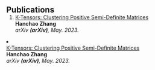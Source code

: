 
<h2 id="publications" style="margin: 2px 0px -15px;">Publications</h2>

<div class="publications"> 
<ol class="bibliography">

<li> 
  <div class="pub-row"> </div>
    <div class="title"><a href="https://arxiv.org/pdf/2002.10211.pdf">K-Tensors: Clustering Positive Semi-Definite Matrices</a></div>
    <div class="author"><strong>Hanchao Zhang</strong></div>
    <div class="periodical"><em>arXiv <strong>(arXiv)</strong>, May. 2023.</em></div>
  </div>
</div>
</div>
</li>


<li> 
  <div class="pub-row"> </div>
    <div class="title"><a href="https://arxiv.org/pdf/2002.10211.pdf">K-Tensors: Clustering Positive Semi-Definite Matrices</a></div>
    <div class="author"><strong>Hanchao Zhang</strong></div>
    <div class="periodical"><em>arXiv <strong>(arXiv)</strong>, May. 2023.</em></div>
  </div>
</div>
</div>
</li>


<br>

</ol>
</div>

